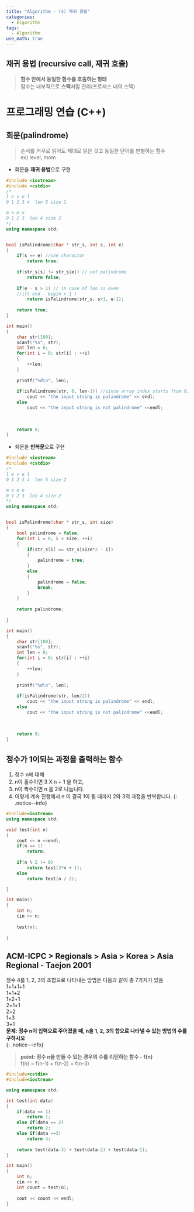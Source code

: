 ```yaml
---
title: "Algorithm - (4) 재귀 용법"
categories:
  - Algorithm
tags:
  - Algorithm
use_math: true
---
```


## 재귀 용법 (recursive call, 재귀 호출)  
> **함수 안에서 동일한 함수를 호출하는 형태**  
> 함수는 내부적으로 **스택**처럼 관리(프로세스 내의 스택)  

# 프로그래밍 연습 (C++)  

## 회문(palindrome) 
> 순서를 거꾸로 읽어도 제대로 읽은 것고 동일한 단어를 판별하는 함수  
> ex) level, mom  


<!--면접에 자주 출제되는 문제-->


* 회문을 **재귀 용법**으로 구현  

```cpp
#include <iostream>
#include <cstdio>
/*
l e v e l
0 1 2 3 4  len 5 size 2

m o m o
0 1 2 3  len 4 size 2 
*/
using namespace std;


bool isPalindrome(char * str_s, int s, int e)
{
	if(s == e) //one charactor
		return true;
		
	if(str_s[s] != str_s[e]) // not palindrome
		return false;
	
	if(e - s > 1) // in case of len is even
	//if( end - begin > 1 )
		return isPalindrome(str_s, s+1, e-1);
	
	return true;
}

int main()
{
	char str[100];
	scanf("%s", str);
	int len = 0;
	for(int i = 0; str[i] ; ++i)
	{
		++len;
	}
	
	printf("%d\n", len);
	
	if(isPalindrome(str, 0, len-1)) //since array index starts from 0, the -1 is essential
		cout << "the input string is palindrome" << endl;
	else
		cout << "the input string is not palindrome" <<endl;
	
	
	
	return 0;
}
```

* 회문을 **반복문**으로 구현  

```cpp
#include <iostream>
#include <cstdio>
/*
l e v e l
0 1 2 3 4  len 5 size 2

m o m o
0 1 2 3  len 4 size 2 
*/
using namespace std;


bool isPalindrome(char * str_s, int size)
{
	bool palindrome = false;
	for(int i = 0; i < size; ++i)
	{
		if(str_s[i] == str_s[size*2 - i])
		{
			palindrome = true;
		}
		else
		{
			palindrome = false;
			break;
		}
	}
	
	return palindrome;
		
}

int main()
{
	char str[100];
	scanf("%s", str);
	int len = 0;
	for(int i = 0; str[i] ; ++i)
	{
		++len;
	}
	
	printf("%d\n", len);
	
	if(isPalindrome(str, len/2))
		cout << "the input string is palindrome" << endl;
	else
		cout << "the input string is not palindrome" <<endl;
	
	
	
	return 0;
}
```


## 정수가 1이되는 과정을 출력하는 함수  
1. 정수 n에 대해
2. n이 홀수이면 3 X n + 1 을 하고,
3. n이 짝수이면 n 을 2로 나눕니다.
4. 이렇게 계속 진행해서 n 이 결국 1이 될 때까지 2와 3의 과정을 반복합니다.
{: .notice--info}

```cpp
#include<iostream>
using namespace std;

void test(int n)
{
	cout << n <<endl;
	if(n == 1)
		return;
	
	if(n % 2 != 0)
		return test(3*n + 1);
	else
		return test(n / 2);

}

int main()
{
	int n;
	cin >> n;
	
	test(n);
	
}
```

## ACM-ICPC > Regionals > Asia > Korea > Asia Regional - Taejon 2001  

정수 4를 1, 2, 3의 조합으로 나타내는 방법은 다음과 같이 총 7가지가 있음  
1+1+1+1  
1+1+2  
1+2+1  
2+1+1  
2+2  
1+3  
3+1  
**문제: 정수 n이 입력으로 주어졌을 때, n을 1, 2, 3의 합으로 나타낼 수 있는 방법의 수를 구하시오**  
{: .notice--info}

> **point: 정수 n을 만들 수 있는 경우의 수를 리턴하는 함수 - f(n)**  
> f(n) = f(n-1) + f(n-2) + f(n-3)  


```cpp
#include<cstdio>
#include<iostream>

using namespace std;

int test(int data)
{
	if(data == 1)
		return 1;
	else if(data == 2)
		return 2;
	else if(data ==3)
		return 4;
	
	return test(data-3) + test(data-2) + test(data-1);
}

int main()
{
	int n;
	cin >> n;
	int count = test(n);
	
	cout << count << endl;
}
```

